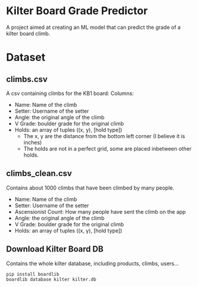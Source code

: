 # Kilter Board Grade Predictor
A project aimed at creating an ML model that can predict the grade of a kilter board climb.



# Dataset
## climbs.csv
A csv containing climbs for the KB1 board:
Columns: 
- Name: Name of the climb
- Setter: Username of the setter
- Angle: the original angle of the climb
- V Grade: boulder grade for the original climb
- Holds: an array of tuples ((x, y), [hold type])
  - The x, y are the distance from the bottom left corner (I believe it is inches)
  - The holds are not in a perfect grid, some are placed inbetween other holds.
## climbs\_clean.csv
Contains about 1000 climbs that have been climbed by many people.

- Name: Name of the climb
- Setter: Username of the setter
- Ascensionist Count: How many people have sent the climb on the app
- Angle: the original angle of the climb
- V Grade: boulder grade for the original climb
- Holds: an array of tuples ((x, y), [hold type])

## Download Kilter Board DB 
Contains the whole kilter database, including products, climbs, users...
~~~bash 
pip install boardlib
boardlib database kilter kilter.db
~~~





